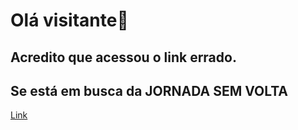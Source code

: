 <h1>Olá visitante👋</h1>

## Acredito que acessou o link errado.

## Se está em busca da JORNADA SEM VOLTA
[Link](https://lastingbrasil.com.br/jornadasemvolta)
